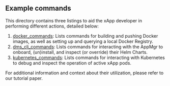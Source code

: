 ## Example commands 

This directory contains three listings to aid the xApp developer in performing different actions, detailed below:

1. [docker_commands](example_commands/docker_commands.md): Lists commands for building and pushing Docker images, as well as setting up and querying a local Docker Registry.
2. [dms_cli_commands](example_commands/dms_cli_commands.md): Lists commands for interacting with the AppMgr to onboard, (un)install, and inspect (or override) their Helm Charts.
3. [kubernetes_commands](example_commands/kubernetes_commands.md): Lists commands for interacting with Kubernetes to debug and inspect the operation of active xApp pods. 

For additional information and context about their utilization, please refer to our tutorial paper. 

